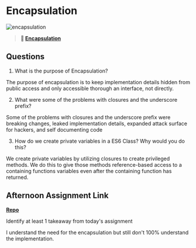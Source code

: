 # Encapsulation

![encapsulation](https://bcw.blob.core.windows.net/public/img/journals/5838157482080222)

> **📖 [Encapsulation](https://codeworksacademy.com/fs-student-guide/resources/wk3/02-Encapsulation)**

## Questions

1. What is the purpose of Encapsulation?

The purpose of encapsulation is to keep implementation details hidden from public access and only accessible thorough an interface, not directly.  

2. What were some of the problems with closures and the underscore prefix?

Some of the problems with closures and the underscore prefix were breaking changes, leaked implementation details, expanded attack surface for hackers, and self documenting code

3. How do we create private variables in a ES6 Class? Why would you do this?

We create private variables by utilizing closures to create privileged methods.  We do this to give those methods reference-based access to a containing functions variables even after the containing function has returned.

## Afternoon Assignment Link

**[Repo](https://github.com/ScottTLyman/vend-machine.git)**

Identify at least 1 takeaway from today's assignment

I understand the need for the encapsulation but still don't 100% understand the implementation.
